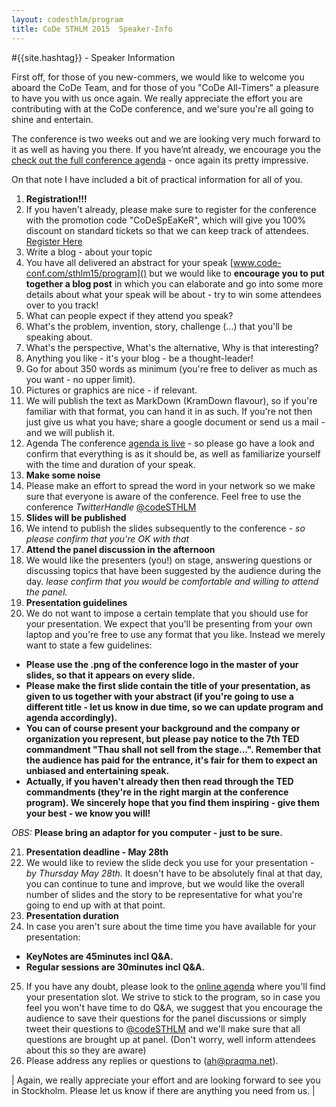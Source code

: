 ```yaml
---
layout: codesthlm/program
title: CoDe STHLM 2015  Speaker-Info
---
```

#{{site.hashtag}} - Speaker Information


First off, for those of you new-commers, we would like to welcome you aboard the CoDe Team, and for those of you "CoDe All-Timers" a pleasure to have you with us once again. We really appreciate the effort you are contributing with at the CoDe conference, and we'sure you're all going to shine and entertain.

The conference is two weeks out and we are looking very much forward to it as well as having you there. If you have’nt already, we encourage you the [check out the full conference agenda](/sthlm15/agenda) - once again its pretty impressive.

On that note I have included a bit of practical information for all of you.

1. **Registration!!!**
2. If you haven't already, please make sure to register for the conference with the promotion code "CoDeSpEaKeR", which will give you 100% discount on standard tickets so that we can keep track of attendees. [Register Here](/sthlm15)
3. Write a blog - about your topic
4. You have all delivered an abstract for your speak [www.code-conf.com/sthlm15/program]() but we would like to __encourage you to put together a blog post__ in which you can elaborate and go into         some more details about what your speak will be about - try to win some attendees over to you track!
5. What can people expect if they attend you speak?
6. What's the problem, invention, story, challenge (...) that you'll be speaking about.
7. What's the perspective, What's the alternative, Why is that interesting?
8. Anything you like - it's your blog - be a thought-leader!
9. Go for about 350 words as minimum (you're free to deliver as much as you want - no upper limit).
10. Pictures or graphics are nice - if relevant.
11. We will publish the text as MarkDown (KramDown flavour), so if you're familiar with that format, you can hand it in as such. If you're not then just give us what you have; share a google document or send us a mail - and we will publish it.
12. Agenda The conference [agenda is live](/sthlm15/agenda) - so please go have a look and confirm that everything is as it should be, as well as familiarize yourself with the time and duration of your speak.
13. __Make some noise__
14. Please make an effort to spread the word in your network so we make sure that everyone is aware of the conference. Feel free to use the conference _TwitterHandle_ [@codeSTHLM]()
15. __Slides will be published__
16. We intend to publish the slides subsequently to the conference - _so please confirm that you're OK with that_
17. __Attend the panel discussion in the afternoon__
18. We would like the presenters (you!) on stage, answering questions or discussing topics that have been suggested by the audience during the day. _lease confirm that you would be comfortable and willing to attend the panel._
19. __Presentation guidelines__
20. We do not want to impose a certain template that you should use for your presentation. We expect that you'll be presenting from your own laptop and you're free to use any format that you like. Instead we merely want to state a few guidelines:

* __Please use the .png of the conference logo in the master of your slides, so that it appears on every slide.__
* __Please make the first slide contain the title of your presentation, as given to us together with your abstract (if you're going to use a different title - let us know in due time, so we can update program and agenda accordingly).__
* __You can of course present your background and the company or organization you represent, but please pay notice to the 7th TED commandment "Thau shall not sell from the stage...". Remember   that the audience has paid for the entrance, it's fair for them to expect an unbiased and entertaining speak.__
* __Actually, if you haven't already then then read through the TED commandments (they're in the right margin at the conference program). We sincerely hope that you find them inspiring - give them your best - we know you will!__

_OBS:_ **Please bring an adaptor for you computer - just to be sure.**

21. __Presentation deadline - May 28th__
22. We would like to review the slide deck you use for your presentation - _by Thursday May 28th._ It doesn't have to be absolutely final at that day, you can continue to tune and improve, but we would like the overall number of slides and the story to be representative for what you're going to end up with at that point.
23. __Presentation duration__
24. In case you aren't sure about the time time you have available for your presentation:

* __KeyNotes are 45minutes incl Q&A.__
* __Regular sessions are 30minutes incl Q&A.__
25. If you have any doubt, please look to the [online agenda](/sthlm15/agenda) where you'll find your presentation slot. We strive to stick to the program, so in case you feel you won't have time to do Q&A, we suggest that you encourage the audience to save their questions for the panel discussions or simply tweet their questions to [@codeSTHLM]() and we'll make sure that all questions are brought up at panel. (Don't worry, well inform attendees about this so they are aware)
26. Please address any replies or questions to (ah@praqma.net).

| Again, we really appreciate your effort and are looking forward to see you in Stockholm.
Please let us know if there are anything you need from us. |
